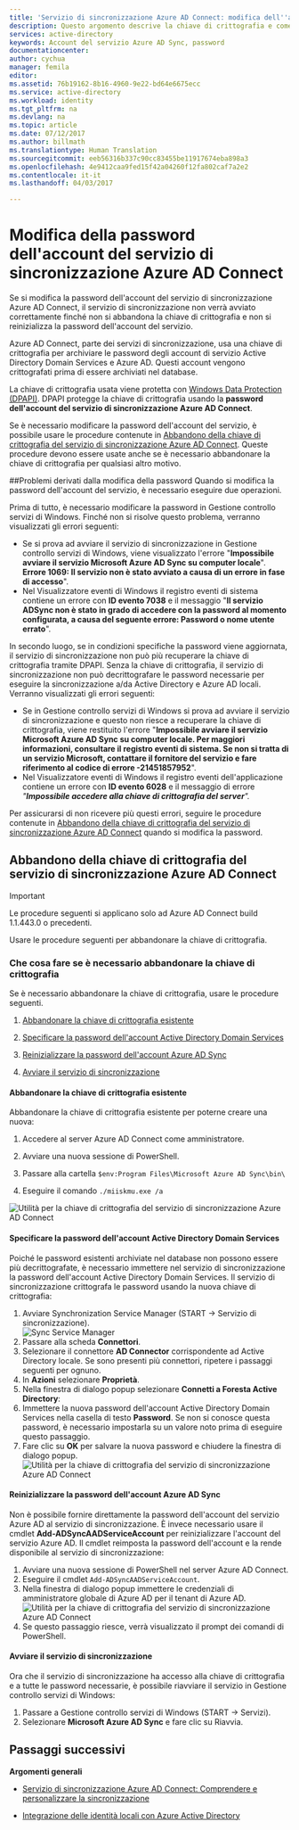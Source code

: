```yaml
---
title: 'Servizio di sincronizzazione Azure AD Connect: modifica dell''account del servizio di sincronizzazione Azure AD Connect | Microsoft Docs'
description: Questo argomento descrive la chiave di crittografia e come abbandonarla dopo la modifica della password.
services: active-directory
keywords: Account del servizio Azure AD Sync, password
documentationcenter: 
author: cychua
manager: femila
editor: 
ms.assetid: 76b19162-8b16-4960-9e22-bd64e6675ecc
ms.service: active-directory
ms.workload: identity
ms.tgt_pltfrm: na
ms.devlang: na
ms.topic: article
ms.date: 07/12/2017
ms.author: billmath
ms.translationtype: Human Translation
ms.sourcegitcommit: eeb56316b337c90cc83455be11917674eba898a3
ms.openlocfilehash: 4e9412caa9fed15f42a04260f12fa802caf7a2e2
ms.contentlocale: it-it
ms.lasthandoff: 04/03/2017

---
```

# <a name="changing-the-azure-ad-connect-sync-service-account-password"></a>Modifica della password dell'account del servizio di sincronizzazione Azure AD Connect
Se si modifica la password dell'account del servizio di sincronizzazione Azure AD Connect, il servizio di sincronizzazione non verrà avviato correttamente finché non si abbandona la chiave di crittografia e non si reinizializza la password dell'account del servizio. 

Azure AD Connect, parte dei servizi di sincronizzazione, usa una chiave di crittografia per archiviare le password degli account di servizio Active Directory Domain Services e Azure AD.  Questi account vengono crittografati prima di essere archiviati nel database. 

La chiave di crittografia usata viene protetta con [Windows Data Protection (DPAPI)](https://msdn.microsoft.com/library/ms995355.aspx). DPAPI protegge la chiave di crittografia usando la **password dell'account del servizio di sincronizzazione Azure AD Connect**. 

Se è necessario modificare la password dell'account del servizio, è possibile usare le procedure contenute in [Abbandono della chiave di crittografia del servizio di sincronizzazione Azure AD Connect](#abandoning-the-azure-ad-connect-sync-encryption-key).  Queste procedure devono essere usate anche se è necessario abbandonare la chiave di crittografia per qualsiasi altro motivo.

##<a name="issues-that-arise-from-changing-the-password"></a>Problemi derivati dalla modifica della password
Quando si modifica la password dell'account del servizio, è necessario eseguire due operazioni.

Prima di tutto, è necessario modificare la password in Gestione controllo servizi di Windows.  Finché non si risolve questo problema, verranno visualizzati gli errori seguenti:


- Se si prova ad avviare il servizio di sincronizzazione in Gestione controllo servizi di Windows, viene visualizzato l'errore "**Impossibile avviare il servizio Microsoft Azure AD Sync su computer locale**". **Errore 1069: Il servizio non è stato avviato a causa di un errore in fase di accesso**".
- Nel Visualizzatore eventi di Windows il registro eventi di sistema contiene un errore con **ID evento 7038** e il messaggio "**Il servizio ADSync non è stato in grado di accedere con la password al momento configurata, a causa del seguente errore: Password o nome utente errato**".

In secondo luogo, se in condizioni specifiche la password viene aggiornata, il servizio di sincronizzazione non può più recuperare la chiave di crittografia tramite DPAPI. Senza la chiave di crittografia, il servizio di sincronizzazione non può decrittografare le password necessarie per eseguire la sincronizzazione a/da Active Directory e Azure AD locali.
Verranno visualizzati gli errori seguenti:

- Se in Gestione controllo servizi di Windows si prova ad avviare il servizio di sincronizzazione e questo non riesce a recuperare la chiave di crittografia, viene restituito l'errore "**Impossibile avviare il servizio Microsoft Azure AD Sync su computer locale. Per maggiori informazioni, consultare il registro eventi di sistema. Se non si tratta di un servizio Microsoft, contattare il fornitore del servizio e fare riferimento al codice di errore **-21451857952****".
- Nel Visualizzatore eventi di Windows il registro eventi dell'applicazione contiene un errore con **ID evento 6028** e il messaggio di errore *"**Impossibile accedere alla chiave di crittografia del server**".*

Per assicurarsi di non ricevere più questi errori, seguire le procedure contenute in [Abbandono della chiave di crittografia del servizio di sincronizzazione Azure AD Connect](#abandoning-the-azure-ad-connect-sync-encryption-key) quando si modifica la password.
 
## <a name="abandoning-the-azure-ad-connect-sync-encryption-key"></a>Abbandono della chiave di crittografia del servizio di sincronizzazione Azure AD Connect
>[!IMPORTANT]
>Le procedure seguenti si applicano solo ad Azure AD Connect build 1.1.443.0 o precedenti.

Usare le procedure seguenti per abbandonare la chiave di crittografia.

### <a name="what-to-do-if-you-need-to-abandon-the-encryption-key"></a>Che cosa fare se è necessario abbandonare la chiave di crittografia

Se è necessario abbandonare la chiave di crittografia, usare le procedure seguenti.

1. [Abbandonare la chiave di crittografia esistente](#abandon-the-existing-encryption-key)

2. [Specificare la password dell'account Active Directory Domain Services](#provide-the-password-of-the-ad-ds-account)

3. [Reinizializzare la password dell'account Azure AD Sync](#reinitialize-the-password-of-the-azure-ad-sync-account)

4. [Avviare il servizio di sincronizzazione](#start-the-synchronization-service)

#### <a name="abandon-the-existing-encryption-key"></a>Abbandonare la chiave di crittografia esistente
Abbandonare la chiave di crittografia esistente per poterne creare una nuova:

1. Accedere al server Azure AD Connect come amministratore.

2. Avviare una nuova sessione di PowerShell.

3. Passare alla cartella `$env:Program Files\Microsoft Azure AD Sync\bin\`

4. Eseguire il comando `./miiskmu.exe /a`

![Utilità per la chiave di crittografia del servizio di sincronizzazione Azure AD Connect](media/active-directory-aadconnectsync-encryption-key/key5.png)

#### <a name="provide-the-password-of-the-ad-ds-account"></a>Specificare la password dell'account Active Directory Domain Services
Poiché le password esistenti archiviate nel database non possono essere più decrittografate, è necessario immettere nel servizio di sincronizzazione la password dell'account Active Directory Domain Services. Il servizio di sincronizzazione crittografa le password usando la nuova chiave di crittografia:

1. Avviare Synchronization Service Manager (START → Servizio di sincronizzazione).
</br>![Sync Service Manager](./media/active-directory-aadconnectsync-service-manager-ui/startmenu.png)  
2. Passare alla scheda **Connettori**.
3. Selezionare il connettore **AD Connector** corrispondente ad Active Directory locale. Se sono presenti più connettori, ripetere i passaggi seguenti per ognuno.
4. In **Azioni** selezionare **Proprietà**.
5. Nella finestra di dialogo popup selezionare **Connetti a Foresta Active Directory**:
6. Immettere la nuova password dell'account Active Directory Domain Services nella casella di testo **Password**. Se non si conosce questa password, è necessario impostarla su un valore noto prima di eseguire questo passaggio.
7. Fare clic su **OK** per salvare la nuova password e chiudere la finestra di dialogo popup.
![Utilità per la chiave di crittografia del servizio di sincronizzazione Azure AD Connect](media/active-directory-aadconnectsync-encryption-key/key6.png)

#### <a name="reinitialize-the-password-of-the-azure-ad-sync-account"></a>Reinizializzare la password dell'account Azure AD Sync
Non è possibile fornire direttamente la password dell'account del servizio Azure AD al servizio di sincronizzazione. È invece necessario usare il cmdlet **Add-ADSyncAADServiceAccount** per reinizializzare l'account del servizio Azure AD. Il cmdlet reimposta la password dell'account e la rende disponibile al servizio di sincronizzazione:

1. Avviare una nuova sessione di PowerShell nel server Azure AD Connect.
2. Eseguire il cmdlet `Add-ADSyncAADServiceAccount`.
3. Nella finestra di dialogo popup immettere le credenziali di amministratore globale di Azure AD per il tenant di Azure AD.
![Utilità per la chiave di crittografia del servizio di sincronizzazione Azure AD Connect](media/active-directory-aadconnectsync-encryption-key/key7.png)
4. Se questo passaggio riesce, verrà visualizzato il prompt dei comandi di PowerShell.

#### <a name="start-the-synchronization-service"></a>Avviare il servizio di sincronizzazione
Ora che il servizio di sincronizzazione ha accesso alla chiave di crittografia e a tutte le password necessarie, è possibile riavviare il servizio in Gestione controllo servizi di Windows:


1. Passare a Gestione controllo servizi di Windows (START → Servizi).
2. Selezionare **Microsoft Azure AD Sync** e fare clic su Riavvia.

## <a name="next-steps"></a>Passaggi successivi
**Argomenti generali**

* [Servizio di sincronizzazione Azure AD Connect: Comprendere e personalizzare la sincronizzazione](active-directory-aadconnectsync-whatis.md)

* [Integrazione delle identità locali con Azure Active Directory](active-directory-aadconnect.md)

